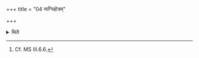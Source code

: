 +++
title = "04 नाग्निहोत्रम्"

+++

<details><summary>थिते</summary>

4. (He does) not (perform) the Agnihotra (-ritual).[^1]  


[^1]: Cf. MS III.6.6.
</details>
